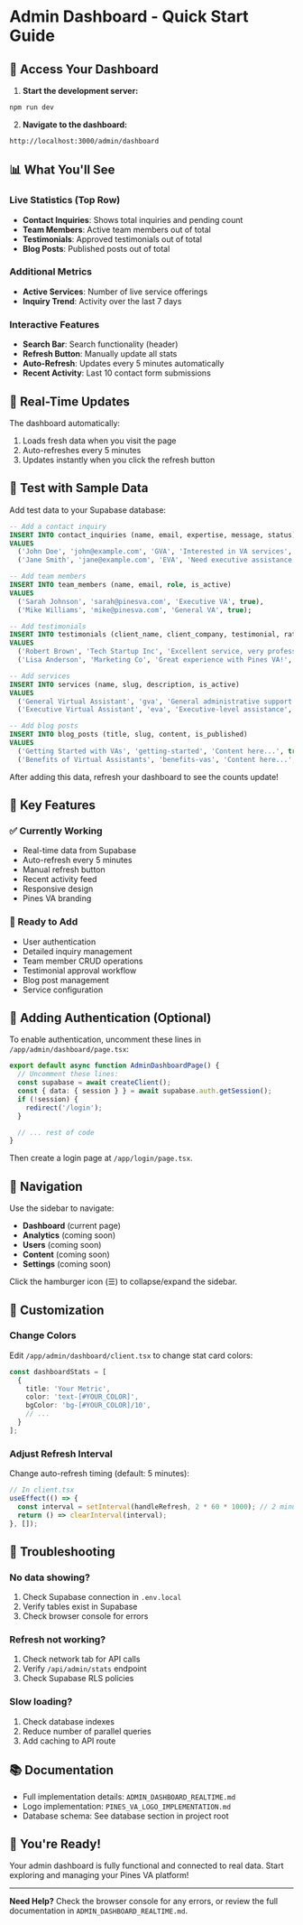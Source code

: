 # Admin Dashboard - Quick Start Guide

## 🚀 Access Your Dashboard

1. **Start the development server:**
```bash
npm run dev
```

2. **Navigate to the dashboard:**
```
http://localhost:3000/admin/dashboard
```

## 📊 What You'll See

### Live Statistics (Top Row)
- **Contact Inquiries**: Shows total inquiries and pending count
- **Team Members**: Active team members out of total
- **Testimonials**: Approved testimonials out of total
- **Blog Posts**: Published posts out of total

### Additional Metrics
- **Active Services**: Number of live service offerings
- **Inquiry Trend**: Activity over the last 7 days

### Interactive Features
- **Search Bar**: Search functionality (header)
- **Refresh Button**: Manually update all stats
- **Auto-Refresh**: Updates every 5 minutes automatically
- **Recent Activity**: Last 10 contact form submissions

## 🔄 Real-Time Updates

The dashboard automatically:
1. Loads fresh data when you visit the page
2. Auto-refreshes every 5 minutes
3. Updates instantly when you click the refresh button

## 📝 Test with Sample Data

Add test data to your Supabase database:

```sql
-- Add a contact inquiry
INSERT INTO contact_inquiries (name, email, expertise, message, status)
VALUES 
  ('John Doe', 'john@example.com', 'GVA', 'Interested in VA services', 'new'),
  ('Jane Smith', 'jane@example.com', 'EVA', 'Need executive assistance', 'new');

-- Add team members
INSERT INTO team_members (name, email, role, is_active)
VALUES 
  ('Sarah Johnson', 'sarah@pinesva.com', 'Executive VA', true),
  ('Mike Williams', 'mike@pinesva.com', 'General VA', true);

-- Add testimonials
INSERT INTO testimonials (client_name, client_company, testimonial, rating, is_approved)
VALUES 
  ('Robert Brown', 'Tech Startup Inc', 'Excellent service, very professional!', 5, true),
  ('Lisa Anderson', 'Marketing Co', 'Great experience with Pines VA!', 5, true);

-- Add services
INSERT INTO services (name, slug, description, is_active)
VALUES 
  ('General Virtual Assistant', 'gva', 'General administrative support', true),
  ('Executive Virtual Assistant', 'eva', 'Executive-level assistance', true);

-- Add blog posts
INSERT INTO blog_posts (title, slug, content, is_published)
VALUES 
  ('Getting Started with VAs', 'getting-started', 'Content here...', true),
  ('Benefits of Virtual Assistants', 'benefits-vas', 'Content here...', true);
```

After adding this data, refresh your dashboard to see the counts update!

## 🎯 Key Features

### ✅ Currently Working
- Real-time data from Supabase
- Auto-refresh every 5 minutes
- Manual refresh button
- Recent activity feed
- Responsive design
- Pines VA branding

### 🚧 Ready to Add
- User authentication
- Detailed inquiry management
- Team member CRUD operations
- Testimonial approval workflow
- Blog post management
- Service configuration

## 🔐 Adding Authentication (Optional)

To enable authentication, uncomment these lines in `/app/admin/dashboard/page.tsx`:

```typescript
export default async function AdminDashboardPage() {
  // Uncomment these lines:
  const supabase = await createClient();
  const { data: { session } } = await supabase.auth.getSession();
  if (!session) {
    redirect('/login');
  }

  // ... rest of code
}
```

Then create a login page at `/app/login/page.tsx`.

## 📱 Navigation

Use the sidebar to navigate:
- **Dashboard** (current page)
- **Analytics** (coming soon)
- **Users** (coming soon)
- **Content** (coming soon)
- **Settings** (coming soon)

Click the hamburger icon (☰) to collapse/expand the sidebar.

## 🎨 Customization

### Change Colors
Edit `/app/admin/dashboard/client.tsx` to change stat card colors:

```typescript
const dashboardStats = [
  {
    title: 'Your Metric',
    color: 'text-[#YOUR_COLOR]',
    bgColor: 'bg-[#YOUR_COLOR]/10',
    // ...
  }
];
```

### Adjust Refresh Interval
Change auto-refresh timing (default: 5 minutes):

```typescript
// In client.tsx
useEffect(() => {
  const interval = setInterval(handleRefresh, 2 * 60 * 1000); // 2 minutes
  return () => clearInterval(interval);
}, []);
```

## 🐛 Troubleshooting

### No data showing?
1. Check Supabase connection in `.env.local`
2. Verify tables exist in Supabase
3. Check browser console for errors

### Refresh not working?
1. Check network tab for API calls
2. Verify `/api/admin/stats` endpoint
3. Check Supabase RLS policies

### Slow loading?
1. Check database indexes
2. Reduce number of parallel queries
3. Add caching to API route

## 📚 Documentation

- Full implementation details: `ADMIN_DASHBOARD_REALTIME.md`
- Logo implementation: `PINES_VA_LOGO_IMPLEMENTATION.md`
- Database schema: See database section in project root

## 🎉 You're Ready!

Your admin dashboard is fully functional and connected to real data. Start exploring and managing your Pines VA platform!

---

**Need Help?** Check the browser console for any errors, or review the full documentation in `ADMIN_DASHBOARD_REALTIME.md`.
